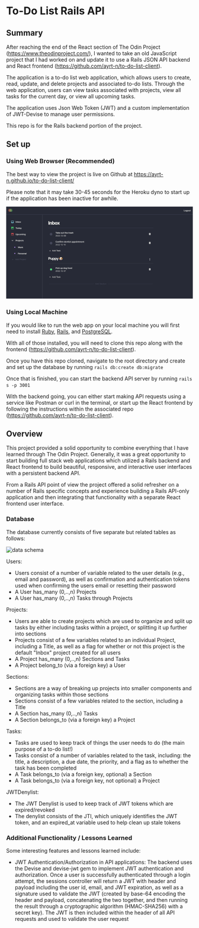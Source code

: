 # To-Do List Rails API

## Summary
After reaching the end of the React section of The Odin Project (https://www.theodinproject.com/), I wanted to take an old JavaScript project that I had worked on and update it to use a Rails JSON API backend and React frontend (https://github.com/ayrt-n/to-do-list-client).

The application is a to-do list web application, which allows users to create, read, update, and delete projects and associated to-do lists. Through the web application, users can view tasks associated with projects, view all tasks for the current day, or view all upcoming tasks. 

The application uses Json Web Token (JWT) and a custom implementation of JWT-Devise to manage user permissions.

This repo is for the Rails backend portion of the project.

## Set up
### Using Web Browser (Recommended)

The best way to view the project is live on Github at https://ayrt-n.github.io/to-do-list-client/

Please note that it may take 30-45 seconds for the Heroku dyno to start up if the application has been inactive for awhile.

![homepage](/public/homepage.png)

### Using Local Machine
If you would like to run the web app on your local machine you will first need to install [Ruby](https://guides.rubyonrails.org/v5.0/getting_started.html), [Rails](https://guides.rubyonrails.org/v5.0/getting_started.html), and [PostgreSQL](https://medium.com/geekculture/postgresql-rails-and-macos-16248ddcc8ba).

With all of those installed, you will need to clone this repo along with the frontend (https://github.com/ayrt-n/to-do-list-client).

Once you have this repo cloned, navigate to the root directory and create and set up the database by running
```rails db:create db:migrate```

Once that is finished, you can start the backend API server by running
```rails s -p 3001```

With the backend going, you can either start making API requests using a service like Postman or curl in the terminal, or start up the React frontend by following the instructions within the associated repo (https://github.com/ayrt-n/to-do-list-client).

## Overview
This project provided a solid opportunity to combine everything that I have learned through The Odin Project. Generally, it was a great opportunity to start building full stack web applications which utilized a Rails backend and React frontend to build beautiful, responsive, and interactive user interfaces with a persistent backend API.

From a Rails API point of view the project offered a solid refresher on a number of Rails specific concepts and experience building a Rails API-only application and then integrating that functionality with a separate React frontend user interface.

### Database
The database currently consists of five separate but related tables as follows:

![data schema](/public/db-schema.png)

Users:
- Users consist of a number of variable related to the user details (e.g., email and password), as well as confirmation and authentication tokens used when confirming the users email or resetting their password
- A User has_many (0,..,n) Projects
- A User has_many (0,..,n) Tasks through Projects

Projects:
- Users are able to create projects which are used to organize and split up tasks by either including tasks within a project, or splitting it up further into sections
- Projects consist of a few variables related to an individual Project, including a Title, as well as a flag for whether or not this project is the default "Inbox" project created for all users
- A Project has_many (0,..,n) Sections and Tasks
- A Project belong_to (via a foreign key) a User

Sections:
- Sections are a way of breaking up projects into smaller components and organizing tasks within those sections
- Sections consist of a few variables related to the section, including a Title
- A Section has_many (0,..,n) Tasks
- A Section belongs_to (via a foreign key) a Project

Tasks:
- Tasks are used to keep track of things the user needs to do (the main purpose of a to-do list!)
- Tasks consist of a number of variables related to the task, including: the title, a description, a due date, the priority, and a flag as to whether the task has been completed
- A Task belongs_to (via a foreign key, optional) a Section
- A Task belongs_to (via a foreign key, not optional) a Project

JWTDenylist:
- The JWT Denylist is used to keep track of JWT tokens which are expired/revoked
- The denylist consists of the JTI, which uniquely identifies the JWT token, and an expired_at variable used to help clean up stale tokens

### Additional Functionality / Lessons Learned
Some interesting features and lessons learned include:
- JWT Authentication/Authorization in API applications: The backend uses the Devise and devise-jwt gem to implement JWT authentication and authorization. Once a user is successfully authenticated through a login attempt, the sessions controller will return a JWT with header and payload including the user id, email, and JWT expiration, as well as a signature used to validate the JWT (created by base-64 encoding the header and payload, concatenating the two together, and then running the result through a cryptographic algorithm (HMAC-SHA256) with a secret key). The JWT is then included within the header of all API requests and used to validate the user request

